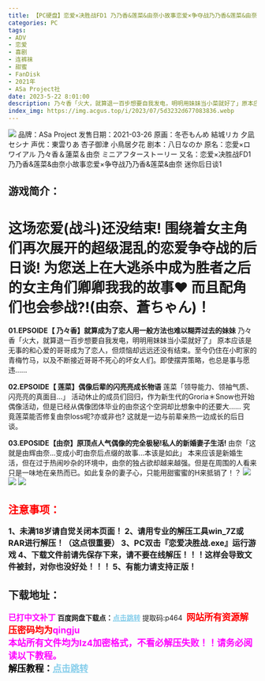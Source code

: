 ```yaml
---
title: 【PC硬盘】恋爱×决胜战FD1 乃乃香&莲菜&由奈小故事恋爱×争夺战乃乃香&莲菜&由奈 迷你后日谈1
categories: PC
tags:
- ADV
- 恋爱
- 喜剧
- 连裤袜
- 甜蜜
- FanDisk
- 2021年
- ASa Project社
date: 2023-5-22 8:01:00
description: 乃々香「火大，就算退一百步想要自我发电，明明用妹妹当小菜就好了」原本应该是无事的和心爱的哥哥成为了恋人，但烦恼却远远还没有结束。至今仍住在小町家的青梅竹马，以及不断接近哥哥不死心的坏女人们。即使摆弄策略，也总是事与愿违……
index_img: https://img.acgus.top/i/2023/07/5d3232d677083836.webp
---
```

![](https://img.acgus.top/i/2023/07/5d3232d677083836.webp)
品牌：ASa Project
发售日期：2021-03-26
原画：冬壱もんめ 結城リカ 夕凪セシナ
声优：東雲りあ 杏子御津 小鳥居夕花
剧本：八日なのか
原名：恋愛×ロワイアル 乃々香＆蓮菜＆由奈 ミニアフターストーリー
又名：恋爱×决胜战FD1 乃乃香&莲菜&由奈小故事恋爱×争夺战乃乃香&莲菜&由奈 迷你后日谈1

## 游戏简介：
**这场恋爱(战斗)还没结束!**
**围绕着女主角们再次展开的超级混乱的恋爱争夺战的后日谈!**
为您送上在大逃杀中成为胜者之后的女主角们卿卿我我的故事♥
而且配角们也会参战?!(由奈、蒼ちゃん)！
========================================================
**01.EPSOIDE【 乃々香】就算成为了恋人用一般方法也难以糊弄过去的妹妹**
乃々香「火大，就算退一百步想要自我发电，明明用妹妹当小菜就好了」
原本应该是无事的和心爱的哥哥成为了恋人，但烦恼却远远还没有结束。至今仍住在小町家的青梅竹马，以及不断接近哥哥不死心的坏女人们。即使摆弄策略，也总是事与愿违……

**02.EPSOIDE【 莲菜】偶像后辈的闪亮亮成长物语**
莲菜「领导能力、领袖气质、闪亮亮的真面目...」
活动休止的成员们回归，作为新生代的Groria＊Snow也开始偶像活动，但是已经从偶像团体毕业的由奈这个空洞却比想象中的还要大……
究竟莲菜能否修复由奈loss呢?亦或非也?
这就是一边与前辈亲热一边成长的后日谈。

**03.EPOSIDE【由奈】原顶点人气偶像的完全极秘!私人的新婚妻子生活!**
由奈「这就是由辉由奈...变成小町由奈后点缀的故事...本该是如此」
本来应该是新婚生活，但在过于热闹吵杂的环境中，由奈的独占欲却越来越强。但是在周围的人看来只是一味地在亲热而已。如此复杂的妻子心，只能用甜蜜蜜的H来抵销了！？
![](https://img.acgus.top/i/2023/07/4f0cc85fe4083842.webp)
![](https://img.acgus.top/i/2023/07/4d5114d775083840.webp)
![](https://img.acgus.top/i/2023/07/50b49cef3a083838.webp)





## <font color=#FF0000 >注意事项：</font>
<font size=3><b>1、未满18岁请自觉关闭本页面！
2、请用专业的解压工具win_7Z或RAR进行解压！（这点很重要）
3、PC双击『恋爱决胜战.exe』运行游戏
4、下载文件前请先保存下来，请不要在线解压！！！这样会导致文件被封，对你也没好处！！！
5、有能力请支持正版！</b></font>

## 下载地址：
<font color=#FF00FF size=3><b>已打中文补丁</b></font>
<b>百度网盘下载点：</b><a href="https://pan.baidu.com/s/1QM9_L4vdJ6l49EV-sZ2W7A?pwd=p464" style="color: #87CEEB;"><b>点击跳转</b></a> 提取码:p464
<a style="padding: 0" href="https://post.qingju.org/AD/"><img style="max-width:100%" src="https://img.acgus.top/i/2024/07/478f689b8021d8d499ab43d21acf137a.gif" alt=""></a>
<b><font color=#FF0000 size=4>网站所有资源解压密码均为</b></font><b><font color=#FF00FF size=4>qingju</font><font color=#FF0000 ></font></b><br><b><font color=#FF00FF size=4>本站所有文件均为lz4加密格式，不看必解压失败！！请务必阅读以下教程。</b></font><br><b><font color=#000 size=4>解压教程：</b><a href="https://post.qingju.org/tutorial/000/" style="color: #87CEEB;"><b>点击跳转</b></a>
